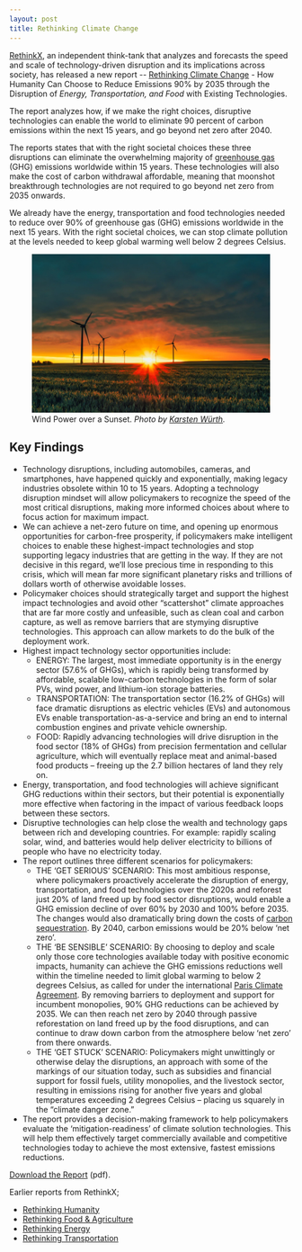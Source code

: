 ```yaml
---
layout: post
title: Rethinking Climate Change
---
```


[RethinkX](https://www.rethinkx.com), an independent think-tank that analyzes and forecasts the speed and scale of technology-driven disruption and its implications across society, has released a new report -- [Rethinking Climate Change](https://www.rethinkx.com/climate-implications) - How Humanity Can Choose to Reduce Emissions 90% by 2035 through the Disruption of _Energy, Transportation, and Food_ with Existing Technologies.

The report analyzes how, if we make the right choices, disruptive technologies can enable the world to eliminate 90 percent of carbon emissions within the next 15 years, and go beyond net zero after 2040.

The reports states that with the right societal choices these three disruptions can eliminate the overwhelming majority of [greenhouse gas](https://en.wikipedia.org/wiki/Greenhouse_gas) (GHG) emissions worldwide within 15 years. These technologies will also make the cost of carbon withdrawal affordable, meaning that moonshot breakthrough technologies are not required to go beyond net zero from 2035 onwards.

We already have the energy, transportation and food technologies needed to reduce over 90% of greenhouse gas (GHG) emissions worldwide in the next 15 years. With the right societal choices, we can stop climate pollution at the levels needed to keep global warming well below 2 degrees Celsius.

<figure class="feature">
  <img src="/static/2021/solar-wind-energy.jpg" alt="Wind Power over a Sunset" loading="lazy">
  <figcaption>
    Wind Power over a Sunset.
    <cite>Photo by <a href="https://unsplash.com/@karsten_wuerth">Karsten Würth</a>.</cite>
  </figcaption>
</figure>

## Key Findings

- Technology disruptions, including automobiles, cameras, and smartphones, have happened quickly and exponentially, making legacy industries obsolete within 10 to 15 years. Adopting a technology disruption mindset will allow policymakers to recognize the speed of the most critical disruptions, making more informed choices about where to focus action for maximum impact.
- We can achieve a net-zero future on time, and opening up enormous opportunities for carbon-free prosperity, if policymakers make intelligent choices to enable these highest-impact technologies and stop supporting legacy industries that are getting in the way. If they are not decisive in this regard, we’ll lose precious time in responding to this crisis, which will mean far more significant planetary risks and trillions of dollars worth of otherwise avoidable losses.
- Policymaker choices should strategically target and support the highest impact technologies and avoid other “scattershot” climate approaches that are far more costly and unfeasible, such as clean coal and carbon capture, as well as remove barriers that are stymying disruptive technologies. This approach can allow markets to do the bulk of the deployment work.
- Highest impact technology sector opportunities include:
  + ENERGY: The largest, most immediate opportunity is in the energy sector (57.6% of GHGs), which is rapidly being transformed by affordable, scalable low-carbon technologies in the form of solar PVs, wind power, and lithium-ion storage batteries.
  + TRANSPORTATION: The transportation sector (16.2% of GHGs) will face dramatic disruptions as electric vehicles (EVs) and autonomous EVs enable transportation-as-a-service and bring an end to internal combustion engines and private vehicle ownership.
  + FOOD: Rapidly advancing technologies will drive disruption in the food sector (18% of GHGs) from precision fermentation and cellular agriculture, which will eventually replace meat and animal-based food products – freeing up the 2.7 billion hectares of land they rely on.
- Energy, transportation, and food technologies will achieve significant GHG reductions within their sectors, but their potential is exponentially more effective when factoring in the impact of various feedback loops between these sectors.
- Disruptive technologies can help close the wealth and technology gaps between rich and developing countries. For example: rapidly scaling solar, wind, and batteries would help deliver electricity to billions of people who have no electricity today.
- The report outlines three different scenarios for policymakers:
  + THE ‘GET SERIOUS’ SCENARIO: This most ambitious response, where policymakers proactively accelerate the disruption of energy, transportation, and food technologies over the 2020s and reforest just 20% of land freed up by food sector disruptions, would enable a GHG emission decline of over 60% by 2030 and 100% before 2035. The changes would also dramatically bring down the costs of [carbon sequestration](https://valinor.earth/blog/carbon-sequestration-agriculture/). By 2040, carbon emissions would be 20% below ‘net zero’.
  + THE ‘BE SENSIBLE’ SCENARIO: By choosing to deploy and scale only those core technologies available today with positive economic impacts, humanity can achieve the GHG emissions reductions well within the timeline needed to limit global warming to below 2 degrees Celsius, as called for under the international [Paris Climate Agreement](https://en.wikipedia.org/wiki/Paris_Agreement). By removing barriers to deployment and support for incumbent monopolies, 90% GHG reductions can be achieved by 2035. We can then reach net zero by 2040 through passive reforestation on land freed up by the food disruptions, and can continue to draw down carbon from the atmosphere below ‘net zero’ from there onwards. 
  + THE ‘GET STUCK’ SCENARIO: Policymakers might unwittingly or otherwise delay the disruptions, an approach with some of the markings of our situation today, such as subsidies and financial support for fossil fuels, utility monopolies, and the livestock sector, resulting in emissions rising for another five years and global temperatures exceeding 2 degrees Celsius – placing us squarely in the “climate danger zone.”
- The report provides a decision-making framework to help policymakers evaluate the ‘mitigation-readiness’ of climate solution technologies. This will help them effectively target commercially available and competitive technologies today to achieve the most extensive, fastest emissions reductions.

[Download the Report](https://static1.squarespace.com/static/585c3439be65942f022bbf9b/t/6107fd0ed121a02875c1a99f/1627913876225/Rethinking+Implications.pdf) (pdf).

Earlier reports from RethinkX;

- [Rethinking Humanity](https://www.rethinkx.com/humanity)
- [Rethinking Food & Agriculture](https://www.rethinkx.com/food-and-agriculture)
- [Rethinking Energy](https://www.rethinkx.com/energy)
- [Rethinking Transportation](https://www.rethinkx.com/transportation)